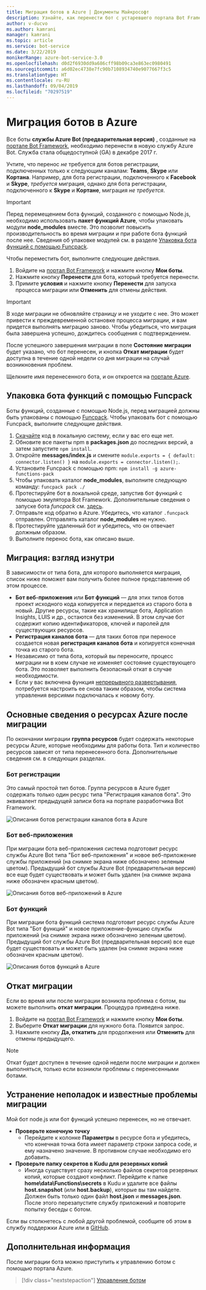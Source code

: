 ```yaml
---
title: Миграция ботов в Azure | Документы Майкрософт
description: Узнайте, как перенести бот с устаревшего портала Bot Framework в службу ботов на портале Azure.
author: v-ducvo
ms.author: kamrani
manager: kamrani
ms.topic: article
ms.service: bot-service
ms.date: 3/22/2019
monikerRange: azure-bot-service-3.0
ms.openlocfilehash: d0d2f6930dd9a686cff98b09ca3e863ec0980491
ms.sourcegitcommit: a6d02ec4738e7fc90b7108934740e9077667f3c5
ms.translationtype: HT
ms.contentlocale: ru-RU
ms.lasthandoff: 09/04/2019
ms.locfileid: "70297519"
---
```

# <a name="migrate-your-bot-to-azure"></a>Миграция ботов в Azure

Все боты **службы Azure Bot (предварительная версия)** , созданные на [портале Bot Framework](http://dev.botframework.com), необходимо перенести в новую службу Azure Bot. Служба стала общедоступной (GA) в декабре 2017 г. 

Учтите, что перенос *не* требуется для ботов регистрации, подключенных только к следующим каналам: **Teams**, **Skype** или **Кортана**. Например, для бота регистрации, подключенного к **Facebook** и **Skype**, *требуется* миграция, однако для бота регистрации, подключенного к **Skype** и **Кортане**, миграция *не требуется*.

> [!IMPORTANT]
> Перед перемещением бота функций, созданного с помощью Node.js, необходимо использовать **пакет функций Azure**, чтобы упаковать модули **node_modules** вместе. Это позволит повысить производительность во время миграции и при работе бота функций после нее. Сведения об упаковке модулей см. в разделе [Упаковка бота функций с помощью Funcpack](#package-a-functions-bot-with-funcpack).

Чтобы переместить бот, выполните следующие действия.

1. Войдите на [портал Bot Framework](http://dev.botframework.com) и нажмите кнопку **Мои боты**.
2. Нажмите кнопку **Перенести** для бота, который требуется перенести.
3. Примите **условия** и нажмите кнопку **Перенести** для запуска процесса миграции или **Отменить** для отмены действия.

> [!IMPORTANT]
> В ходе миграции не обновляйте страницу и не уходите с нее. Это может привести к преждевременной остановке процесса миграции, и вам придется выполнять миграцию заново. Чтобы убедиться, что миграция была завершена успешно, дождитесь сообщения с подтверждением.

После успешного завершения миграции в поле **Состояние миграции** будет указано, что бот перенесен, и кнопка **Откат миграции** будет доступна в течение одной недели со дня миграции на случай возникновения проблем.

Щелкните имя перенесенного бота, и он откроется на [портале Azure](http://portal.azure.com).

## <a name="package-a-functions-bot-with-funcpack"></a>Упаковка бота функций с помощью Funcpack

Боты функций, созданные с помощью Node.js, перед миграцией должны быть упакованы с помощью [Funcpack](https://github.com/Azure/azure-functions-pack). Чтобы упаковать бот с помощью Funcpack, выполните следующие действия.

1.  [Скачайте](bot-service-build-download-source-code.md) код в локальную систему, если у вас его еще нет.
2.  Обновите все пакеты npm в **packages.json** до последних версий, а затем запустите `npm install`.
3.  Откройте **messages/index.js** и смените `module.exports = { default: connector.listen() }` на `module.exports = connector.listen();`.
4.  Установите Funcpack с помощью npm: `npm install -g azure-functions-pack`
5.  Чтобы упаковать каталог **node_modules**, выполните следующую команду: `funcpack pack ./`
6.  Протестируйте бот в локальной среде, запустив бот функций с помощью эмулятора Bot Framework. Дополнительные сведения о запуске бота *funcpack* см. [здесь](https://github.com/Azure/azure-functions-pack#how-to-run). 
7.  Отправьте код обратно в Azure. Убедитесь, что каталог `.funcpack` отправлен. Отправлять каталог **node_modules** не нужно.
8. Протестируйте удаленный бот и убедитесь, что он отвечает должным образом.
9. Выполните перенос бота, как описано выше.

## <a name="migration-under-the-hood"></a>Миграция: взгляд изнутри

В зависимости от типа бота, для которого выполняется миграция, список ниже поможет вам получить более полное представление об этом процессе.

* **Бот веб-приложения** или **Бот функций** — для этих типов ботов проект исходного кода копируется и передается из старого бота в новый. Другие ресурсы, такие как хранилище бота, Application Insights, LUIS и др., остаются без изменений. В этом случае бот содержит копию идентификаторов, ключей и паролей для существующих ресурсов. 
* **Регистрация каналов бота** — для таких ботов при переносе создается новая **регистрация каналов бота** и копируется конечная точка из старого бота. 
* Независимо от типа бота, который вы переносите, процесс миграции ни в коем случае не изменяет состояние существующего бота. Это позволяет выполнить безопасный откат в случае необходимости.
* Если у вас включена функция [непрерывного развертывания](bot-service-build-continuous-deployment.md), потребуется настроить ее снова таким образом, чтобы система управления версиями подключалась к новому боту.

## <a name="understanding-azure-resources-after-migration"></a>Основные сведения о ресурсах Azure после миграции
По окончании миграции **группа ресурсов** будет содержать некоторые ресурсы Azure, которые необходимы для работы бота. Тип и количество ресурсов зависят от типа перенесенного бота. Дополнительные сведения см. в следующих разделах.

### <a name="registration-bot"></a>Бот регистрации

Это самый простой тип ботов. Группа ресурсов в Azure будет содержать только один ресурс типа "Регистрация каналов бота". Это эквивалент предыдущей записи бота на портале разработчика Bot Framework.

![Описания ботов регистрации каналов бота в Azure](~/media/bot-service-migrate-bot/channel-registration-bot.png)

### <a name="web-app-bot"></a>Бот веб-приложения
При миграции бота веб-приложения система подготовит ресурс службы Azure Bot типа "Бот веб-приложения" и новое веб-приложение службы приложений (на снимке экрана ниже обозначено зеленым цветом). Предыдущий бот службы Azure Bot (предварительная версия) все еще будет существовать и может быть удален (на снимке экрана ниже обозначен красным цветом).

![Описания ботов веб-приложений в Azure](~/media/bot-service-migrate-bot/web-app-bot.png)

### <a name="functions-bot"></a>Бот функций
При миграции бота функций система подготовит ресурс службы Azure Bot типа "Бот функций" и новое приложение-функцию службы приложений (на снимке экрана ниже обозначено зеленым цветом). Предыдущий бот службы Azure Bot (предварительная версия) все еще будет существовать и может быть удален (на снимке экрана ниже обозначен красным цветом).

![Описания ботов функций в Azure](~/media/bot-service-migrate-bot/functions-bot.png)


## <a name="roll-back-migration"></a>Откат миграции

Если во время или после миграции возникла проблема с ботом, вы можете выполнить **откат миграции**. Процедура приведена ниже.

1. Войдите на [портал Bot Framework](http://dev.botframework.com) и нажмите кнопку **Мои боты**.
2. Выберите **Откат миграции** для нужного бота. Появится запрос.
3. Нажмите кнопку **Да, откатить** для продолжения или **Отменить** для отмены предыдущего.

> [!NOTE]
> Откат будет доступен в течение одной недели после миграции и должен выполняться, только если возникли проблемы с перенесенными ботами.

## <a name="migration-troubleshootingknown-issues"></a>Устранение неполадок и известные проблемы миграции
Мой бот node.js или бот функций успешно перенесен, но не отвечает.

* **Проверьте конечную точку**
  * Перейдите к колонке **Параметры** в ресурсе бота и убедитесь, что конечная точка бота имеет параметр строки запроса code, и ему назначено значение. В противном случае необходимо его добавить.
* **Проверьте папку секретов в Kudu для резервных копий**
  * Иногда существует сразу несколько файлов секретов резервных копий, которые создают конфликт. Перейдите к папке **home\data\Functions\secrets** в Kudu и удалите все файлы **host.snapshot** (или **host.backup**), которые вы там найдете. Должен быть только один файл **host.json** и **messages.json**. После этого перезапустите службу приложений и повторите попытку беседы с ботом.

Если вы столкнетесь с любой другой проблемой, сообщите об этом в службу поддержки Azure или в [GitHub](https://github.com/MicrosoftDocs/bot-framework-docs/issues).


## <a name="next-steps"></a>Дополнительная информация

После миграции бота можно приступить к управлению ботом с помощью портала Azure.

> [!div class="nextstepaction"]
> [Управление ботом](bot-service-manage-overview.md)
